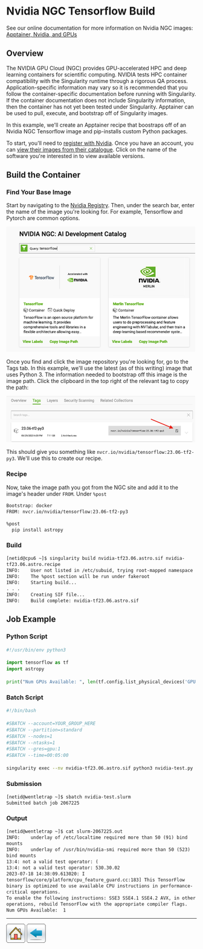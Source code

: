 # Nvidia NGC Tensorflow Build

See our online documentation for more information on Nvidia NGC images: [Apptainer, Nvidia, and GPUs](https://public.confluence.arizona.edu/display/UAHPC/Containers#Containers-Apptainer,Nvidia,andGPUs)

## Overview
The NVIDIA GPU Cloud (NGC) provides GPU-accelerated HPC and deep learning containers for scientific computing.  NVIDIA tests HPC container compatibility with the Singularity runtime through a rigorous QA process. Application-specific information may vary so it is recommended that you follow the container-specific documentation before running with Singularity. If the container documentation does not include Singularity information, then the container has not yet been tested under Singularity. Apptainer can be used to pull, execute, and bootstrap off of Singularity images. 

In this example, we'll create an Apptainer recipe that boostraps off of an Nvidia NGC Tensorflow image and pip-installs custom Python packages. 

To start, you'll need to [register with Nvidia](https://ngc.nvidia.com/signin). Once you have an account, you can [view their images from their catalogue](https://catalog.ngc.nvidia.com/). Click on the name of the software you're interested in to view available versions.

## Build the Container

### Find Your Base Image

Start by navigating to the [Nvidia Registry](https://catalog.ngc.nvidia.com/). Then, under the search bar, enter the name of the image you're looking for. For example, Tensorflow and Pytorch are common options. 

<img src="nvidia-catalog-search.png" alt="nvidia-catalog-search" width="500"/> 

Once you find and click the image repository you're looking for, go to the Tags tab. In this example, we'll use the latest (as of this writing) image that uses Python 3. The information needed to bootstrap off this image is the image path. Click the clipboard in the top right of the relevant tag to copy the path:

<img src="tags.png" alt="tags" width="500"/> 

This should give you something like ```nvcr.io/nvidia/tensorflow:23.06-tf2-py3```. We'll use this to create our recipe.

### Recipe

Now, take the image path you got from the NGC site and add it to the image's header under ```FROM```. Under ```%post```

```
Bootstrap: docker
FROM: nvcr.io/nvidia/tensorflow:23.06-tf2-py3

%post
  pip install astropy
```


### Build

```
[netid@cpu6 ~]$ singularity build nvidia-tf23.06.astro.sif nvidia-tf23.06.astro.recipe 
INFO:    User not listed in /etc/subuid, trying root-mapped namespace
INFO:    The %post section will be run under fakeroot
INFO:    Starting build...
. . .
INFO:    Creating SIF file...
INFO:    Build complete: nvidia-tf23.06.astro.sif
```

## Job Example

### Python Script

```python
#!/usr/bin/env python3 

import tensorflow as tf
import astropy

print("Num GPUs Available: ", len(tf.config.list_physical_devices('GPU')))
```

### Batch Script

```bash
#!/bin/bash

#SBATCH --account=YOUR_GROUP_HERE
#SBATCH --partition=standard
#SBATCH --nodes=1
#SBATCH --ntasks=1
#SBATCH --gres=gpu:1
#SBATCH --time=00:05:00

singularity exec --nv nvidia-tf23.06.astro.sif python3 nvidia-test.py
```

### Submission
```terminal
[netid@wentletrap ~]$ sbatch nvidia-test.slurm 
Submitted batch job 2067225
```

### Output
```terminal
[netid@wentletrap ~]$ cat slurm-2067225.out 
INFO:    underlay of /etc/localtime required more than 50 (91) bind mounts
INFO:    underlay of /usr/bin/nvidia-smi required more than 50 (523) bind mounts
13:4: not a valid test operator: (
13:4: not a valid test operator: 530.30.02
2023-07-18 14:38:09.613020: I tensorflow/core/platform/cpu_feature_guard.cc:183] This TensorFlow binary is optimized to use available CPU instructions in performance-critical operations.
To enable the following instructions: SSE3 SSE4.1 SSE4.2 AVX, in other operations, rebuild TensorFlow with the appropriate compiler flags.
Num GPUs Available:  1
```

-----
[![](/Images/home.png)](https://ua-researchcomputing-hpc.github.io/) 
[![](/Images/back.png)](../)
